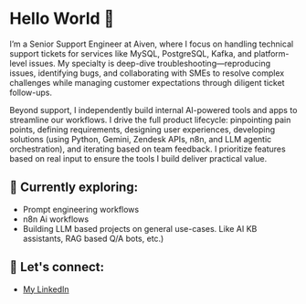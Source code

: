 # Hello World 👋
I’m a Senior Support Engineer at Aiven, where I focus on handling technical support tickets for services like MySQL, PostgreSQL, Kafka, and platform-level issues. My specialty is deep-dive troubleshooting—reproducing issues, identifying bugs, and collaborating with SMEs to resolve complex challenges while managing customer expectations through diligent ticket follow-ups.

Beyond support, I independently build internal AI-powered tools and apps to streamline our workflows. I drive the full product lifecycle: pinpointing pain points, defining requirements, designing user experiences, developing solutions (using Python, Gemini, Zendesk APIs, n8n, and LLM agentic orchestration), and iterating based on team feedback. I prioritize features based on real input to ensure the tools I build deliver practical value.

## 🚀 Currently exploring:
- Prompt engineering workflows
- n8n Ai workflows
- Building LLM based projects on general use-cases. Like AI KB assistants, RAG based Q/A bots, etc.)


## 🔗 Let's connect:
- [My LinkedIn](https://www.linkedin.com/in/surya-murugaian/)



